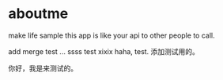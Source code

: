 aboutme
=======

make life sample
this app is like your api to other people to call.

add merge test ...
ssss test
xixix
haha, test. 
添加测试用的。

你好，我是来测试的。


